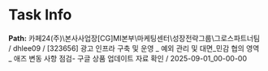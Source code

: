 # Task Info

**Path:** 카페24(주)\본사사업장\[CG]MI본부\마케팅센터\성장전략그룹\그로스파트너팀 / dhlee09 / [323656] 광고 인프라 구축 및 운영 _ 예외 관리 및 대면_민감 협의 영역 _ 애즈 변동 사항 점검- 구글 상품 업데이트 자료 확인 / 2025-09-01_00-00-00

